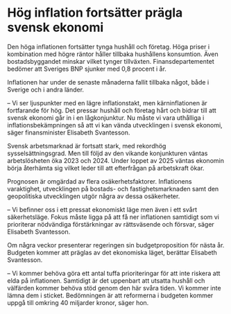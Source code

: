 # Hög inflation fortsätter prägla svensk ekonomi

Den höga inflationen fortsätter tynga hushåll och företag. Höga priser i kombination med högre räntor håller tillbaka hushållens konsumtion. Även bostadsbyggandet minskar vilket tynger tillväxten. Finansdepartementet bedömer att Sveriges BNP sjunker med 0,8 procent i år.

Inflationen har under de senaste månaderna fallit tillbaka något, både i Sverige och i andra länder.

– Vi ser ljuspunkter med en lägre inflationstakt, men kärninflationen är fortfarande för hög. Det pressar hushåll och företag hårt och bidrar till att svensk ekonomi går in i en lågkonjunktur. Nu måste vi vara uthålliga i inflationsbekämpningen så att vi kan vända utvecklingen i svensk ekonomi, säger finansminister Elisabeth Svantesson.

Svensk arbetsmarknad är fortsatt stark, med rekordhög sysselsättningsgrad. Men till följd av den vikande konjunkturen väntas arbetslösheten öka 2023 och 2024\. Under loppet av 2025 väntas ekonomin börja återhämta sig vilket leder till att efterfrågan på arbetskraft ökar.

Prognosen är omgärdad av flera osäkerhetsfaktorer. Inflationens varaktighet, utvecklingen på bostads\- och fastighetsmarknaden samt den geopolitiska utvecklingen utgör några av dessa osäkerheter.

– Vi befinner oss i ett pressat ekonomiskt läge men även i ett svårt säkerhetsläge. Fokus måste ligga på att få ner inflationen samtidigt som vi prioriterar nödvändiga förstärkningar av rättsväsende och försvar, säger Elisabeth Svantesson.

Om några veckor presenterar regeringen sin budgetproposition för nästa år. Budgeten kommer att präglas av det ekonomiska läget, berättar Elisabeth Svantesson.

– Vi kommer behöva göra ett antal tuffa prioriteringar för att inte riskera att elda på inflationen. Samtidigt är det uppenbart att utsatta hushåll och välfärden kommer behöva stöd genom den här svåra tiden. Vi kommer inte lämna dem i sticket. Bedömningen är att reformerna i budgeten kommer uppgå till omkring 40 miljarder kronor, säger hon.
